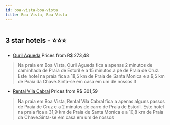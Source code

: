```yaml
---
id: boa-vista-boa-vista
title: Boa Vista, Boa Vista
---
```


<center><img src="https://i.travelapi.com/hotels/32000000/31360000/31355300/31355283/5e9950de_z.jpg" alt="" /></center>


##  3 star hotels - ⭐️⭐️⭐️

-    [Ouril Agueda](https://us.hurb.com/hotels/boa-vista/ouril-agueda-HT-OG42?cmp=18055) Prices from R$ 273,48
   > Na praia em Boa Vista, Ouril Agueda fica a apenas 2 minutos de caminhada de Praia de Estoril e a 15 minutos a pé de Praia de Cruz.  Este hotel na praia fica a 18,5 km de Praia de Santa Monica e a 9,5 km de Praia da Chave.Sinta-se em casa em um de nossos 3
-    [Rental Vila Cabral](https://us.hurb.com/hotels/boa-vista/rental-vila-cabral-HT-XHJ1?cmp=18055) Prices from R$ 301,59
   > Na praia em Boa Vista, Rental Vila Cabral fica a apenas alguns passos de Praia de Cruz e a 2 minutos de carro de Praia de Estoril.  Este hotel na praia fica a 31,9 km de Praia de Santa Monica e a 10,8 km de Praia da Chave.Sinta-se em casa em um de nossos 
